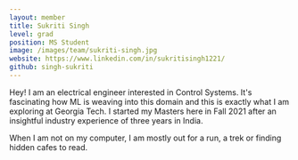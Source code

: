```yaml
---
layout: member
title: Sukriti Singh
level: grad
position: MS Student
image: /images/team/sukriti-singh.jpg
website: https://www.linkedin.com/in/sukritisingh1221/
github: singh-sukriti
---
```




Hey! I am an electrical engineer interested in Control Systems. It's fascinating how ML is weaving into this domain and this is exactly what I am exploring at Georgia Tech. I started my Masters here in Fall 2021 after an insightful industry experience of three years in India.

When I am not on my computer, I am mostly out for a run, a trek or finding hidden cafes to read.
